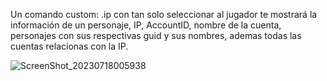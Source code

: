 Un comando custom: .ip con tan solo seleccionar al jugador te mostrará la información de un personaje, IP, AccountID, nombre de la cuenta, personajes con sus respectivas guid y sus nombres, ademas todas las cuentas relacionas con la IP.

![ScreenShot_20230718005938](https://github.com/jedagutavito/CustomLookupIP/assets/73094194/13857a65-7325-4aa8-890e-011a36d60ea3)
